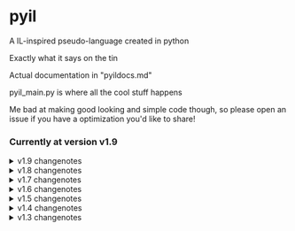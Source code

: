 # pyil
 A IL-inspired pseudo-language created in python


Exactly what it says on the tin

Actual documentation in "pyildocs.md"

pyil_main.py is where all the cool stuff happens

Me bad at making good looking and simple code though, so please open an issue if you have a optimization you'd like to share!


### Currently at version v1.9

<details>
    <summary>v1.9 changenotes</summary>
    - added "rand" action
    - "goto" action does not work(help)
    - rebuilt file validation system, ".pyl", ".pyil", and ".💩" are all valid extensions now
    - added some comments in pyil_main.py to explain some parts of the code, marked by "##"
</details>

<details>
    <summary>v1.8 changenotes</summary>
    - FIXED "IF/ELSE/END" ACTIONS NOT WORKING; WOOOOOOOOOOOOOOOO LET'S GOOOOOOOOOOOOOOOOOOOOOOOO THAT BUG WAS THE BANE OF MY EXISTANCE
</details>

<details>
    <summary>v1.7 changenotes</summary>
    - Added "addtrans", "trans", and "cleartrans" actions
</details>

<details>
    <summary>v1.6 changenotes</summary>
    - Added "wait" action
<details>
    <summary>v1.6.1 changenotes</summary>
    - Added markdown documentation(pyldocs.md)
    </details>
</details>

<details>
    <summary>v1.5 changenotes</summary>
    - Added "goto" and "lines" actions(documentation in runme.pyl)

    - Added extra features to "add", "sub", "mul", and "div" actions(documentation in runme.pyl)

    - "if/else/end" action STILL DOESN'T WORK
<details>
        <summary>v1.5.1</summary>
        - "goto" action can now be run more than once
    </details>
</details>

<details>
    <summary>v1.4 changenotes</summary>
    - Added "let" action(documentation in runme.pyl)
    
    - Added line comments "##"

    - Created a syntax highlighting extension for pyil(not released yet)

    - Fixed the "if/else/end" not working(I can't the understand it's code anymore help)
</details>

<details>
    <summary>v1.3 changenotes</summary>
    - Added documentation
</details>